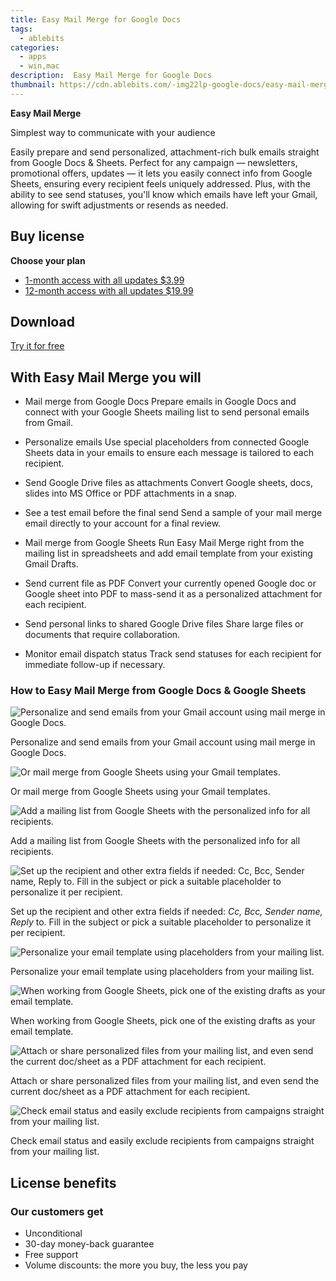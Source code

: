 ```yaml
---
title: Easy Mail Merge for Google Docs
tags: 
  - ablebits
categories: 
  - apps
  - win,mac
description:  Easy Mail Merge for Google Docs
thumbnail: https://cdn.ablebits.com/-img22lp-google-docs/easy-mail-merge/easy-mail-merge-google-docs.png
---
```


**Easy Mail Merge**

Simplest way to communicate with your audience

Easily prepare and send personalized, attachment-rich bulk emails straight from Google Docs & Sheets. Perfect for any campaign — newsletters, promotional offers, updates — it lets you easily connect info from Google Sheets, ensuring every recipient feels uniquely addressed. Plus, with the ability to see send statuses, you'll know which emails have left your Gmail, allowing for swift adjustments or resends as needed.

## Buy license

**Choose your plan**

- [1-month access with all updates $3.99](https://secure.2checkout.com/order/checkout.php?PRODS=45138620&QTY=1&CART=1&AFFILIATE=108875&CARD=2&DESIGN_TYPE=2&SHORT_FORM=1&CLEAN_CART=ALL&SRC=website)
- [12-month access with all updates $19.99](https://secure.2checkout.com/order/checkout.php?PRODS=44706370&QTY=1&CART=1&AFFILIATE=108875&CARD=2&DESIGN_TYPE=2&SHORT_FORM=1&COUPON=TrSbExpr-MjAdns-01&CLEAN_CART=ALL&SRC=website)

## Download

[Try it for free](https://workspace.google.com/marketplace/app/easy_mail_merge/422343725526)

## With Easy Mail Merge you will

-   Mail merge from Google Docs Prepare emails in Google Docs and connect with your Google Sheets mailing list to send personal emails from Gmail.
-   Personalize emails Use special placeholders from connected Google Sheets data in your emails to ensure each message is tailored to each recipient.
-   Send Google Drive files as attachments Convert Google sheets, docs, slides into MS Office or PDF attachments in a snap.
-   See a test email before the final send Send a sample of your mail merge email directly to your account for a final review.

-   Mail merge from Google Sheets Run Easy Mail Merge right from the mailing list in spreadsheets and add email template from your existing Gmail Drafts.
-   Send current file as PDF Convert your currently opened Google doc or Google sheet into PDF to mass-send it as a personalized attachment for each recipient.
-   Send personal links to shared Google Drive files Share large files or documents that require collaboration.
-   Monitor email dispatch status Track send statuses for each recipient for immediate follow-up if necessary.

### How to Easy Mail Merge from Google Docs & Google Sheets

 ![Personalize and send emails from your Gmail account using mail merge in Google Docs.](https://cdn.ablebits.com/-img22lp-google-docs/easy-mail-merge/easy-mail-merge-google-docs.png)

Personalize and send emails from your Gmail account using mail merge in Google Docs.

 ![Or mail merge from Google Sheets using your Gmail templates.](https://cdn.ablebits.com/-img22lp-google-docs/easy-mail-merge/easy-mail-merge-google-sheets.png)

Or mail merge from Google Sheets using your Gmail templates.

 ![Add a mailing list from Google Sheets with the personalized info for all recipients.](https://cdn.ablebits.com/-img22lp-google-docs/easy-mail-merge/add-mailing-list.png)

Add a mailing list from Google Sheets with the personalized info for all recipients.

 ![Set up the recipient and other extra fields if needed: <em>Cc, Bcc, Sender name, Reply</em> to. Fill in the subject or pick a suitable placeholder to personalize it per recipient.](https://cdn.ablebits.com/-img22lp-google-docs/easy-mail-merge/tweak-additional-fields.png)

Set up the recipient and other extra fields if needed: _Cc, Bcc, Sender name, Reply_ to. Fill in the subject or pick a suitable placeholder to personalize it per recipient.

 ![Personalize your email template using placeholders from your mailing list.](https://cdn.ablebits.com/-img22lp-google-docs/easy-mail-merge/personalize-email-template.png)

Personalize your email template using placeholders from your mailing list.

 ![When working from Google Sheets, pick one of the existing drafts as your email template.](https://cdn.ablebits.com/-img22lp-google-docs/easy-mail-merge/select-draft.png)

When working from Google Sheets, pick one of the existing drafts as your email template.

 ![Attach or share personalized files from your mailing list, and even send the current doc/sheet as a PDF attachment for each recipient.](https://cdn.ablebits.com/-img22lp-google-docs/easy-mail-merge/attach-share-files.png)

Attach or share personalized files from your mailing list, and even send the current doc/sheet as a PDF attachment for each recipient.

 ![Check email status and easily exclude recipients from campaigns straight from your mailing list.](https://cdn.ablebits.com/-img22lp-google-docs/easy-mail-merge/check-email-status.png)

Check email status and easily exclude recipients from campaigns straight from your mailing list.

## License benefits

### Our customers get

- Unconditional
- 30-day money-back guarantee
- Free support
- Volume discounts: the more you buy, the less you pay 


<ins class="adsbygoogle"
      style="display:block"
      data-ad-client="ca-pub-7571918770474297"
      data-ad-slot="8358498916"
      data-ad-format="auto"
      data-full-width-responsive="true"></ins>